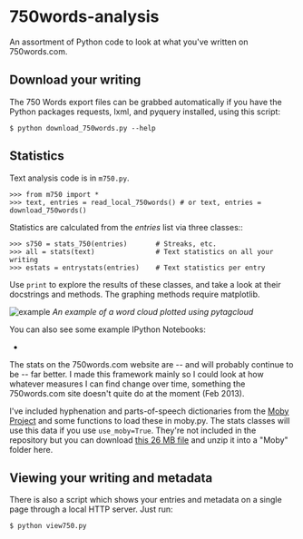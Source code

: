 # 750words-analysis

An assortment of Python code to look at what you've written on 750words.com.

## Download your writing

The 750 Words export files can be grabbed automatically if you have the Python
packages requests, lxml, and pyquery installed, using this script:

    $ python download_750words.py --help
    
## Statistics

Text analysis code is in ``m750.py``.

    >>> from m750 import *
    >>> text, entries = read_local_750words() # or text, entries = download_750words()

Statistics are calculated from the *entries* list via three classes::

    >>> s750 = stats_750(entries)       # Streaks, etc.
    >>> all = stats(text)               # Text statistics on all your writing
    >>> estats = entrystats(entries)    # Text statistics per entry

Use ``print`` to explore the results of these classes, and take a look at their
docstrings and methods. The graphing methods require matplotlib.

![example]()
*An example of a word cloud plotted using pytagcloud*

You can also see some example IPython Notebooks:

- 

The stats on the 750words.com website are -- and will probably continue to be --
far better. I made this framework mainly so I could look at how whatever
measures I can find change over time, something the 750words.com site doesn't
quite do at the moment (Feb 2013).

I've included hyphenation and parts-of-speech dictionaries from the 
[Moby Project](http://icon.shef.ac.uk/Moby/)
and some functions to load these in moby.py. The stats classes will use this
data if you use ``use_moby=True``. They're not included in the repository but
you can download [this 26 MB file](http://www.dcs.shef.ac.uk/research/ilash/Moby/moby.tar.Z)
 and unzip it into a "Moby" folder here.

## Viewing your writing and metadata

There is also a script which shows your entries and metadata on a single page
through a local HTTP server. Just run:

    $ python view750.py
    
